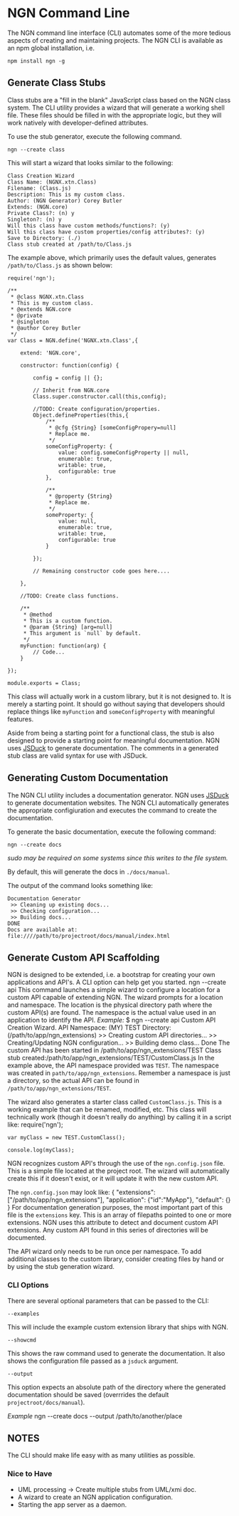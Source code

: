 NGN Command Line
================
The NGN command line interface (CLI) automates some of the more tedious aspects
of creating and maintaining projects. The NGN CLI is available as an npm global
installation, i.e.

	npm install ngn -g

## Generate Class Stubs

Class stubs are a "fill in the blank" JavaScript class based on the NGN class system. 
The CLI utility provides a wizard that will generate a working shell file. These files
should be filled in with the appropriate logic, but they will work natively with
developer-defined attributes.

To use the stub generator, execute the following command.

`ngn --create class`

This will start a wizard that looks similar to the following:

	Class Creation Wizard
	Class Name: (NGNX.xtn.Class) 
	Filename: (Class.js) 
	Description: This is my custom class.
	Author: (NGN Generator) Corey Butler
	Extends: (NGN.core) 
	Private Class?: (n) y
	Singleton?: (n) y
	Will this class have custom methods/functions?: (y) 
	Will this class have custom properties/config attributes?: (y) 
	Save to Directory: (./) 
	Class stub created at /path/to/Class.js

The example above, which primarily uses the default values, generates `/path/to/Class.js` as shown below:

	require('ngn');
	
	/**
	 * @class NGNX.xtn.Class
	 * This is my custom class.
	 * @extends NGN.core
	 * @private
	 * @singleton
	 * @author Corey Butler
	 */
	var Class = NGN.define('NGNX.xtn.Class',{
	
	    extend: 'NGN.core',
	
	    constructor: function(config) {
	    
	    	config = config || {};
			
			// Inherit from NGN.core
			Class.super.constructor.call(this,config);
			
	        //TODO: Create configuration/properties.
	        Object.defineProperties(this,{
	            /**
	             * @cfg {String} [someConfigPropery=null]
	             * Replace me.
	             */
	            someConfigProperty: {
	                value: config.someConfigProperty || null,
	                enumerable: true,
	                writable: true,
	                configurable: true
	            },
	
	            /**
	             * @property {String}
	             * Replace me.
	             */
	            someProperty: {
	                value: null,
	                enumerable: true,
	                writable: true,
	                configurable: true
	            }
	
	        });
	
	        // Remaining constructor code goes here....
	
	    },
	
	    //TODO: Create class functions.
	
	    /**
	     * @method
	     * This is a custom function.
	     * @param {String} [arg=null]
	     * This argument is `null` by default.
	     */
	    myFunction: function(arg) {
	        // Code...
	    }
	
	});
	
	module.exports = Class;

This class will actually work in a custom library, but it is not designed to. It is merely a starting point.
It should go without saying that developers should replace things like 
`myFunction` and `someConfigProperty` with meaningful features.

Aside from being a starting point for a functional class, the stub is also designed
to provide a starting point for meaningful documentation. NGN uses [JSDuck](https://github.com/senchalabs/jsduck)
to generate documentation. The comments in a generated stub class are valid syntax
for use with JSDuck.

## Generating Custom Documentation

The NGN CLI utility includes a documentation generator. NGN uses [JSDuck](https://github.com/senchalabs/jsduck) to
generate documentation websites. The NGN CLI automatically generates the appropriate
configiuration and executes the command to create the documentation.

To generate the basic documentation, execute the following command:

`ngn --create docs`

_sudo may be required on some systems since this writes to the file system._

By default, this will generate the docs in `./docs/manual`.

The output of the command looks something like:

	Documentation Generator
	 >> Cleaning up existing docs...
	 >> Checking configuration...
	 >> Building docs...
	DONE
	Docs are available at: file:////path/to/projectroot/docs/manual/index.html

## Generate Custom API Scaffolding

NGN is designed to be extended, i.e. a bootstrap for creating your own applications
and API's. A CLI option can help get you started.
	ngn --create api
This command launches a simple wizard to configure a location for a custom API
capable of extending NGN. The wizard prompts for a location and namespace. The
location is the physical directory path where the custom API(s) are found. The
namespace is the actual value used in an application to identify the API.
_Example:_
	$ ngn --create api
	Custom API Creation Wizard.
	API Namespace: (MY) TEST
	Directory: (/path/to/app/ngn_extensions) 
	 >> Creating custom API directories...
	 >> Creating/Updating NGN configuration...
	 >> Building demo class...
	Done
	The custom API has been started in /path/to/app/ngn_extensions/TEST
	Class stub created:/path/to/app/ngn_extensions/TEST/CustomClass.js
In the example above, the API namespace provided was `TEST`. The namespace
was created in `path/to/app/ngn_extensions`. Remember a namespace is just
a directory, so the actual API can be found in `/path/to/app/ngn_extensions/TEST`.

The wizard also generates a starter class called `CustomClass.js`. This is a working
example that can be renamed, modified, etc. This class will technically work
(though it doesn't really do anything) by calling it in a script like:
	require('ngn');
	
	var myClass = new TEST.CustomClass();
	
	console.log(myClass);
NGN recognizes custom API's through the use of the `ngn.config.json` file.
This is a simple file located at the project root. The wizard will automatically
create this if it doesn't exist, or it will update it with the new custom API.

The `ngn.config.json` may look like:
	{
		"extensions": 	["/path/to/app/ngn_extensions"],
		"application":	{"id":"MyApp"},
		"default":		{}
	}
For documentation generation purposes, the most important part of this file is the `extensions`
key. This is an array of filepaths pointed to one or more extensions. NGN uses this 
attribute to detect and document custom API extensions. Any custom API found in this
series of directories will be documented.

The API wizard only needs to be run once per namespace. To add additional classes to the
custom library, consider creating files by hand or by using the stub generation wizard.

### CLI Options

There are several optional parameters that can be passed to the CLI:

`--examples`

This will include the example custom extension library that ships with NGN.

`--showcmd`

This shows the raw command used to generate the documentation. It also shows
the configuration file passed as a `jsduck` argument. 

`--output`

This option expects an absolute path of the directory where the generated documentation
should be saved (overrrides the default `projectroot/docs/manual`).

_Example_
	ngn --create docs --output /path/to/another/place


## NOTES

The CLI should make life easy with as many utilities as possible.

### Nice to Have
* UML processing -> Create multiple stubs from UML/xmi doc.
* A wizard to create an NGN application configuration.
* Starting the app server as a daemon.